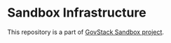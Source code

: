 # Sandbox Infrastructure

This repository is a part of [GovStack Sandbox project](https://github.com/GovStackWorkingGroup/sandbox).





